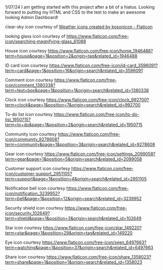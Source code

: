 1/07/24 I am getting started with this project after a bit of a hiatus. Looking forward to putting my HTML and CSS to the test to make an awesome looking Admin Dashboard!

clear-sky icon courtesy of <a href="https://www.flaticon.com/free-icons/weather" title="weather icons">Weather icons created by kosonicon - Flaticon</a>

looking glass icon courtesy of https://www.flaticon.com/free-icon/searching-magnifying-glass_61088

House icon courtesy https://www.flaticon.com/free-icon/home_1946488?term=house&page=1&position=2&origin=tag&related_id=1946488

ID card icon courtesy https://www.flaticon.com/free-icon/id-card_3596091?term=card&page=1&position=16&origin=search&related_id=3596091

Comment icon courtesy https://www.flaticon.com/free-icon/comment_1380338?term=text+box&page=1&position=1&origin=search&related_id=1380338

Clock icon courtesy https://www.flaticon.com/free-icon/clock_992700?term=clock&page=1&position=7&origin=search&related_id=992700

To-do list icon courtesy https://www.flaticon.com/free-icon/to-do-list_1950715?term=to+do&page=1&position=2&origin=search&related_id=1950715

Community icon courtesy https://www.flaticon.com/free-icon/community_9278608?term=community&page=1&position=3&origin=search&related_id=9278608

Gear icon courtesy https://www.flaticon.com/free-icon/settings_2099058?term=gear&page=1&position=5&origin=search&related_id=2099058

Customer support icon courtesy https://www.flaticon.com/free-icon/customer-support_2951105?term=support&page=1&position=4&origin=search&related_id=2951105

Notification bell icon courtesy https://www.flaticon.com/free-icon/notification_3239952?term=bell&page=1&position=12&origin=search&related_id=3239952

Security shield icon courtesy https://www.flaticon.com/free-icon/security_102649?term=shield&page=1&position=3&origin=search&related_id=102649

Star icon courtesy https://www.flaticon.com/free-icon/star_149220?term=star&page=1&position=29&origin=tag&related_id=149220

Eye icon courtesy https://www.flaticon.com/free-icon/seen_6497663?term=watching&page=1&position=37&origin=search&related_id=6497663

Share icon courtesy https://www.flaticon.com/free-icon/share_1358023?term=share&page=1&position=1&origin=search&related_id=1358023